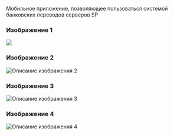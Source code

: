 Мобильное приложение, позволяющее пользоваться системой банковских переводов серверов SP

### Изображение 1
![](images/IMG_20241129_134902_478.jpg)

### Изображение 2
![Описание изображения 2](images/IMG_20241129_134904_647.jpg)

### Изображение 3
![Описание изображения 3](images/IMG_20241129_134905_832.jpg)

### Изображение 4
![Описание изображения 4](images/IMG_20241129_134907_011.jpg)
